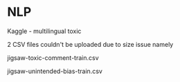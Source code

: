 # NLP

Kaggle - multilingual toxic 

2 CSV files couldn't be uploaded due to size issue namely 

jigsaw-toxic-comment-train.csv 

jigsaw-unintended-bias-train.csv
